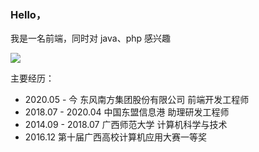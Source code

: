 ### Hello，

我是一名前端，同时对 java、php 感兴趣

![](https://github-readme-stats.vercel.app/api?username=qxtang&hide_title=&show_icons=true&icon_color=007aff&text_color=333&bg_color=fff)

主要经历：

-   2020.05 - 今 东风南方集团股份有限公司 前端开发工程师
-   2018.07 - 2020.04 中国东盟信息港 助理研发工程师
-   2014.09 - 2018.07 广西师范大学 计算机科学与技术
-   2016.12 第十届广西高校计算机应用大赛一等奖
